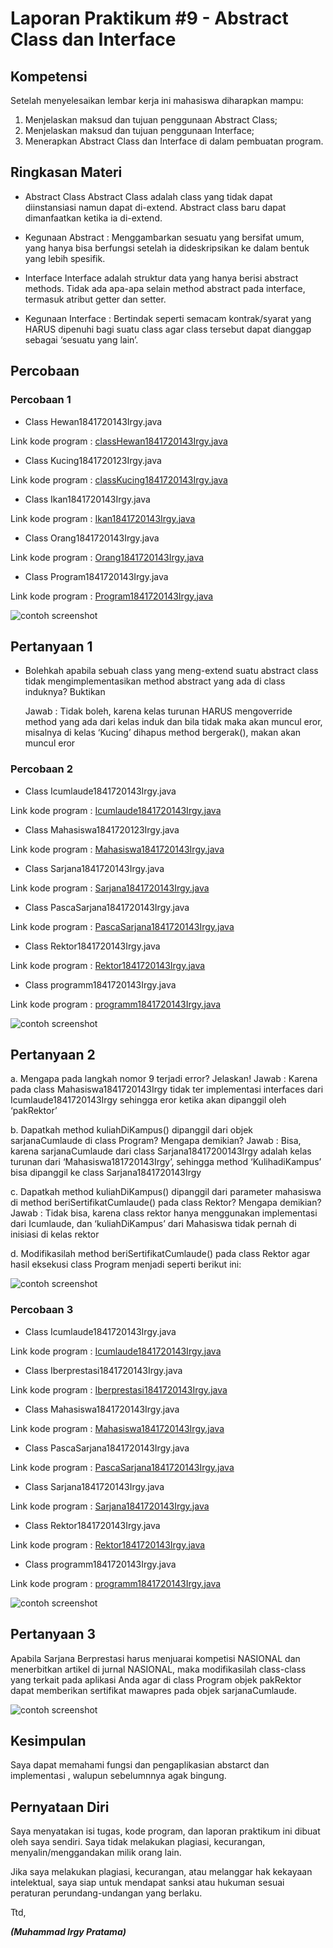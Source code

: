 # Laporan Praktikum #9 - Abstract Class dan Interface

## Kompetensi

Setelah menyelesaikan lembar kerja ini mahasiswa diharapkan mampu: 

1. Menjelaskan maksud dan tujuan penggunaan Abstract Class; 
2. Menjelaskan maksud dan tujuan penggunaan Interface; 
3. Menerapkan Abstract Class dan Interface di dalam pembuatan program. 

## Ringkasan Materi

- Abstract Class Abstract Class adalah class yang tidak dapat diinstansiasi namun dapat di-extend. 
  Abstract class baru dapat dimanfaatkan ketika ia di-extend. 

- Kegunaan Abstract : Menggambarkan sesuatu yang bersifat umum, yang hanya bisa berfungsi setelah ia dideskripsikan ke dalam bentuk yang lebih spesifik. 

- Interface Interface adalah struktur data yang hanya berisi abstract methods. Tidak ada apa-apa selain method abstract pada interface, 
  termasuk atribut getter dan setter. 

- Kegunaan Interface : Bertindak seperti semacam kontrak/syarat yang HARUS dipenuhi bagi suatu class agar class tersebut dapat dianggap sebagai ‘sesuatu yang lain’. 


## Percobaan

### Percobaan 1

- Class Hewan1841720143Irgy.java

Link kode program : [classHewan1841720143Irgy.java](../../src/9_Abstract_Class_dan_Interface/abstractclass/ClassHewan1841720143Irgy.java)

- Class Kucing1841720123Irgy.java

Link kode program : [classKucing1841720143Irgy.java](../../src/9_Abstract_Class_dan_Interface/abstractclass/classKucing1841720143Irgy.java)

- Class Ikan1841720143Irgy.java

Link kode program : [Ikan1841720143Irgy.java](../../src/9_Abstract_Class_dan_Interface/abstractclass/Ikan1841720143Irgy.java)

- Class Orang1841720143Irgy.java

Link kode program : [Orang1841720143Irgy.java](../../src/9_Abstract_Class_dan_Interface/abstractclass/Orang1841720143Irgy.java)

- Class Program1841720143Irgy.java

Link kode program : [Program1841720143Irgy.java](../../src/9_Abstract_Class_dan_Interface/abstractclass/Program1841720143Irgy.java)

![contoh screenshot](img/pcb1.png)

## Pertanyaan 1

- Bolehkah apabila sebuah class yang meng-extend suatu abstract class tidak 
  mengimplementasikan method abstract yang ada di class induknya? Buktikan

  Jawab : Tidak boleh, karena kelas turunan HARUS mengoverride method yang ada dari kelas induk dan bila tidak maka akan muncul eror, 
          misalnya di kelas ‘Kucing’ dihapus method bergerak(), makan akan muncul eror

### Percobaan 2

- Class Icumlaude1841720143Irgy.java

Link kode program : [Icumlaude1841720143Irgy.java](../../src/9_Abstract_Class_dan_Interface/abstractclass/Icumlaude1841720143Irgy.java)

- Class Mahasiswa1841720123Irgy.java

Link kode program : [Mahasiswa1841720143Irgy.java](../../src9_Abstract_Class_dan_Interface/abstractclass/Mahasiswa1841720143Irgy.java)

- Class Sarjana1841720143Irgy.java

Link kode program : [Sarjana1841720143Irgy.java](../../src/9_Abstract_Class_dan_Interface/abstractclass/Sarjana1841720143Irgy.java)

- Class PascaSarjana1841720143Irgy.java

Link kode program : [PascaSarjana1841720143Irgy.java](../../src/9_Abstract_Class_dan_Interface/abstractclass/PascaSarjana1841720143Irgy.java)

- Class Rektor1841720143Irgy.java

Link kode program : [Rektor1841720143Irgy.java](../../src/9_Abstract_Class_dan_Interface/abstractclass/Rektor1841720143Irgy.java)

- Class programm1841720143Irgy.java

Link kode program : [programm1841720143Irgy.java](../../src/9_Abstract_Class_dan_Interface/abstractclass/programm1841720143Irgy.java)

![contoh screenshot](img/pcb2.png)

## Pertanyaan 2

a. Mengapa pada langkah nomor 9 terjadi error? Jelaskan! 
   Jawab : Karena pada class Mahasiswa1841720143Irgy tidak ter implementasi interfaces dari Icumlaude1841720143Irgy sehingga eror ketika akan dipanggil oleh ‘pakRektor’ 

b. Dapatkah method kuliahDiKampus() dipanggil dari objek sarjanaCumlaude di class Program? Mengapa demikian?
   Jawab : Bisa, karena sarjanaCumlaude dari class Sarjana18417200143Irgy adalah kelas turunan dari ‘Mahasiswa181720143Irgy’, sehingga method ‘KulihadiKampus’ bisa               dipanggil ke class Sarjana1841720143Irgy

c. Dapatkah method kuliahDiKampus() dipanggil dari parameter mahasiswa di method beriSertifikatCumlaude() pada class Rektor? Mengapa demikian?
   Jawab : Tidak bisa, karena class rektor hanya menggunakan implementasi dari Icumlaude, dan ‘kuliahDiKampus’ dari Mahasiswa tidak pernah di inisiasi di kelas rektor 

d. Modifikasilah method beriSertifikatCumlaude() pada class Rektor agar hasil eksekusi class Program menjadi seperti berikut ini: 

![contoh screenshot](img/pertanyaan2.png)

### Percobaan 3

- Class Icumlaude1841720143Irgy.java

Link kode program : [Icumlaude1841720143Irgy.java](../../src/9_Abstract_Class_dan_Interface/abstractclass/Icumlaude1841720143Irgy.java)

- Class Iberprestasi1841720143Irgy.java

Link kode program : [Iberprestasi1841720143Irgy.java](../../src/9_Abstract_Class_dan_Interface/abstractclass/Iberprestasi1841720143Irgy.java)

- Class Mahasiswa1841720143Irgy.java

Link kode program : [Mahasiswa1841720143Irgy.java](../../src/9_Abstract_Class_dan_Interface/abstractclass/Mahasiswa1841720143Irgy.java)

- Class PascaSarjana1841720143Irgy.java

Link kode program : [PascaSarjana1841720143Irgy.java](../../src/9_Abstract_Class_dan_Interface/abstractclass/PascaSarjana1841720143Irgy.java)

- Class Sarjana1841720143Irgy.java

Link kode program : [Sarjana1841720143Irgy.java](../../src/9_Abstract_Class_dan_Interface/abstractclass/Sarjana1841720143Irgy.java)

- Class Rektor1841720143Irgy.java

Link kode program : [Rektor1841720143Irgy.java](../../src/9_Abstract_Class_dan_Interface/abstractclass/Rektor1841720143Irgy.java)

- Class programm1841720143Irgy.java

Link kode program : [programm1841720143Irgy.java](../../src/9_Abstract_Class_dan_Interface/abstractclass/programm1841720143Irgy.java)

![contoh screenshot](img/pcb3.png)

## Pertanyaan 3

Apabila Sarjana Berprestasi harus menjuarai kompetisi NASIONAL dan menerbitkan artikel di jurnal NASIONAL, 
maka modifikasilah class-class yang terkait pada aplikasi Anda agar di class Program objek pakRektor dapat 
memberikan sertifikat mawapres pada objek sarjanaCumlaude. 

![contoh screenshot](img/pertanyaan3.png)

  
## Kesimpulan

Saya dapat memahami fungsi dan pengaplikasian abstarct dan implementasi , walupun sebelumnnya agak bingung. 


## Pernyataan Diri

Saya menyatakan isi tugas, kode program, dan laporan praktikum ini dibuat oleh saya sendiri. Saya tidak melakukan plagiasi, kecurangan, menyalin/menggandakan milik orang lain.

Jika saya melakukan plagiasi, kecurangan, atau melanggar hak kekayaan intelektual, saya siap untuk mendapat sanksi atau hukuman sesuai peraturan perundang-undangan yang berlaku.

Ttd,

***(Muhammad Irgy Pratama)***
